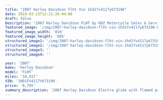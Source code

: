 ```yaml
---
title: "2007 Harley Davidson Flht Vin 1hd1fv4117y673196"
date: 2019-03-23T12:21:20-04:00
draft: false
Description: "2007 Harley Davidson FLHT by KDZ Motorcycle Sales & Services flamed paint, tinted windshield, 6spd, 10in bars for comfort, painted inner fairing, road ready."
featured_image: '/img/2007-harley-davidson-flht-vin-1hd1fv4117y673196-03.jpg'
featured_image_width: '810'
featured_image_height: '685'
structured_image1: '/img/2007-harley-davidson-flht-vin-1hd1fv4117y673196-02.jpg'
structured_image2: '/img/2007-harley-davidson-flht-vin-1hd1fv4117y673196-01.jpg'
structured_image3: ''
structured_image4: ''

year: '2007'
make: 'Harley Davidson'
model: 'FLHT'
miles: '34,917'
VIN: '1HD1FV4117Y673196'
price: '8,795'
summary_description: '2007 Harley Davidson Electra glide with flamed paint, tinted windshield, 6spd, 10in bars for comfort, painted inner fairing, road ready.'
---
```

